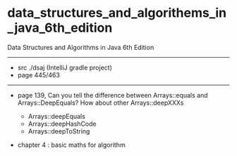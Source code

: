 # data_structures_and_algorithems_in_java_6th_edition
Data Structures and Algorithms in Java 6th Edition

----
- src ./dsaj (IntelliJ gradle project)
- page 445/463


---
- page 139, Can you tell the difference between Arrays::equals and Arrays::DeepEquals? How about other Arrays::deepXXXs  
    - Arrays::deepEquals
    - Arrays::deepHashCode
    - Arrays::deepToString
    
- chapter 4 : basic maths for algorithm 
